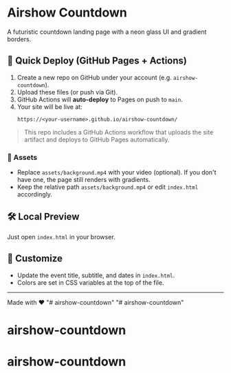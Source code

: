 # Airshow Countdown

A futuristic countdown landing page with a neon glass UI and gradient borders.

## 🚀 Quick Deploy (GitHub Pages + Actions)

1. Create a new repo on GitHub under your account (e.g. `airshow-countdown`).
2. Upload these files (or push via Git).
3. GitHub Actions will **auto-deploy** to Pages on push to `main`.
4. Your site will be live at:
   ```
   https://<your-username>.github.io/airshow-countdown/
   ```

> This repo includes a GitHub Actions workflow that uploads the site artifact and deploys to GitHub Pages automatically.

### 📁 Assets
- Replace `assets/background.mp4` with your video (optional). If you don't have one, the page still renders with gradients.
- Keep the relative path `assets/background.mp4` or edit `index.html` accordingly.

## 🛠 Local Preview
Just open `index.html` in your browser.

## 🔧 Customize
- Update the event title, subtitle, and dates in `index.html`.
- Colors are set in CSS variables at the top of the file.

---

Made with ❤️
"# airshow-countdown" 
"# airshow-countdown" 
# airshow-countdown
# airshow-countdown
